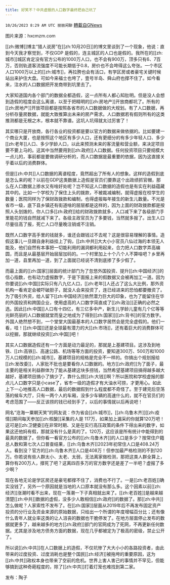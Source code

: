 ```yaml
---
title: 好笑不？中共虚报的人口数字最终把自己坑了
---
```

`10/26/2023 8:29 AM UTC 丽丽闲聊` [轉載自GNews](https://gnews.org/articles/1882853)

图片来源：hxcmzm.com

[[zh:微博]]博主“猎人说房”在[[zh:10月20日]]的博文里谈到了一个现象，他说：直到今天我才察觉到，不仅GDP 是假的，连主城区的人口也是假的。我所在的[[zh:城市]]城区肯定没有官方公布的1000万人口，也不会有900万，顶多只有6、7百万，否则轨道客流强度不可能长期低于0.8，房价也不会垮得这么夸张。一个市区人口1000万以上的[[zh:城市]]，再拉胯也会有活口，有学区房或者豪宅关键时候站出来护住大盘。可如今来福士也垮了，壹号半岛、舜山府也撑不住了。如今看来，注水的人口数据把开发商带到坑里去了。

大家知道国内各个部门的数据全都造假，这一点所有人都心知肚明。但是没人会想到造假的程度会这么离谱，以至于把精明的[[zh:房地产]]开放商都坑了。所有的[[zh:房地产]]开放项目都是按照各省市的人口数据做的大规划。有了人口数据，再分析存量房数据，就能大致推算出未来的房产需求。人口数据若有假则所有的这类推测都是无根之木，根本就不靠谱。这坑人坑得就太过厉害了！

其实哪只是开放商，各行各业的投资都是要以官方的数据来做依据的。比如要建一个商业大厦，也是按照这个地区有多少人口，还有更细分的有多少年轻人口、多少[[zh:老年]]人口、多少学龄人口，以此来预测未来的客流量和营业额，来决定项目要不要上马的。这其中当然要用到[[zh:政府]]人口数据。任何投资项目只要规模大一点儿的，事前都是要做调研分析的，而人口数据是最重要的依据，因为这直接关乎着以后的消费群体。

但是[[zh:中共]]人口数据的离谱程度，竟然超出了所有人的想象。这样的造假到底是怎么来的呢？以前在GDP这类数据上造假是官员们要靠这个出政绩抓官帽，那么在人口数据上掺水又有啥好处呢？岂不知这人口数据的造假也是有实在利益蕴藏其中的。比如一个学校为了保住上头的拨款，不被裁减编制，就得虚报在校学生的数量；医院同样为了保财政拨款和编制，也得虚报每年接生的新生儿数量。不光是省市一级，底下县乡镇还有街道啥的层层都是这样的，因为上面的财政拨款都是按照人头划拨的，你人口多[[zh:政府]]给的财政拨款就多，人口减下来了各级部门手里能花的钱自然就减下来了。各级主政官员为了多要钱，当然就多报了。出生人口尽量往高了报，死亡人口尽量晚注销或不注销。

既然人口数字高手里的钱就多，谁还会跟钱过不去呢？这是很容易理解的事情。造假这事儿一旦跟自身利益挂上了钩，[[zh:中共]]大大小小官员八仙过海的本领无人能及，他们自然有本事把一切能利用的漏洞都利用起来，合力把人口数字弄高编圆，而且是从最基层开始层层加码的。一个村里加上十个八个人不算啥吧？乡里再加一道，县里再加一道，到了上面就已经说不清到底掺了多少假了。

而最上面的[[zh:国家]]层面的统计部门为了忽悠外国投资、提升[[zh:中国经济]]的信心指数，也有动力虚报数字，于是下面报上来的假数据又会被再加工一道。因为你要说[[zh:中国]]实际只有八九亿人口，[[zh:老年]]人还占了这么大比例，那外资机构一看肯定会被吓破胆子，就没人会来投资了，连已经进来的恐怕都要撤资了。为了吸引外资，给人留下[[zh:中国经济]]依然潜力巨大的印象，也为了能留住在华的外国投资和跨国企业，使用虚高的人口数字简直成了[[zh:政治]]正确的必然之选。因此[[zh:中国]]人口有十四亿，有三亿多中产，新生儿学龄儿童有几个亿等等光鲜亮丽的人口数据就堂而皇之地成为了得到[[zh:国家]][[zh:背书]]的官方数字。外国人绝然想不到，一个堂堂大国最基本的人口数字居然会是完全虚假的。他们一看，哇！[[zh:中国]]还是全球最有潜力的大[[zh:市场]]，还有着巨大的消费群体可以挖掘，那就继续投资[[zh:中国]]吧！

其实人口数据造假还有一个方面是动力最足的，那就是上基建项目。这涉及到地铁、[[zh:高铁]]、高速公路、机场等等方面的投资，要知道300万、500万和1000万人口规模的[[zh:城市]]，基建项目的规格是完全不一样的。你搞出个规划报给[[zh:发改委]]，人家批不批也是要看你人口数据的。地方[[zh:政府]]为了面子，最主要的是相关利益群体为了能从基建这块多捞钱，当然希望基建项目搞得越多越大越好，基建项目搞小了搞少了，靠什么捞[[zh:大钱]]啊？所以医院和学校虚报的那点儿人口数字只是小case了，省市一级的造假才有大油水可捞，才更用心。如此上下一心地推高人口数据，最后的数据假到什么程度都不奇怪了。至于建完后空荡荡的候车大厅，只有一两个人的车厢，没多少车辆的高速什么的，就不在官员们的考虑范围了——反正该捞的钱已经到手了，以后的事情就以后再说吧！

网名“沧海一粟朝天笑”的网友说：作为省会[[zh:城市]]，[[zh:乌鲁木齐]][[zh:疫情]]期间每天参加[[zh:核酸]]采集的人是 117万，如果加上漏采的你就算120万吧！这可是[[zh:卫健委]]在非常时期、又是在实行高压政策的条件下得出来的数字，如果这还他妈有假，那就没有什么是真的了。120万，这应该是所有统计中能得到的最真的数据了。但你看一看官方公布的[[zh:乌鲁木齐]]的人口是多少？按常住户籍总人数和第七次人口普查结果，[[zh:乌鲁木齐]]2023年初常住人口是408.24万人。看到没？官方的[[zh:乌鲁木齐]]人口是408万！但参加最严格检测的不到120万。你若说有些人群太小、太老、太弱，无法离家做检测，那把这类人群全算上，算你有200万人，撑死了吧？这离四百多万的官方数字还是差了一半吧？虚报了多少啊？

现在各地无论是学区房还是豪宅都撑不住了，消费也不行了。一是[[zh:老百姓]]确实没钱了，另外一个原因就是当地的人口原本就没有那么多。这个因素以前[[zh:经济]]涨潮时看不出来，现在一落潮一下子真相就出来了。[[zh:老百姓]]是越来越清楚[[zh:中共]]数据的虚假，没多少人敢相信[[zh:政府]]的数据了。那[[zh:中共]]怎么做呢？人家索性不发布了。在[[zh:国家]]层面从2019年后不再发布固定资产投资的分行业及资金来源的原始数据，只给出一个所谓的年度增幅百分比；还有像什么青年人就业率这类的让人沮丧的数据也干脆停发了。在地方层面停止发布的数据就更多了，越来越多的地方[[zh:政府]]部门的官网成为了死网，不再更新任何数据。尤其是涉及地方债务方面的数据，现在几乎都被定为了极高的密级，禁止公开了。

所以说[[zh:中共]]在人口数据上的造假，不仅坑惨了大大小小的各路投资者，由此带来的过度投资、过度消耗也是整个国民[[zh:经济]]被拖垮的重要原因，这为[[zh:中共]]政权本身也带来了空前的危机。世界上害人害己的事情并不罕见，但能够搞到这种奇葩程度的，除了[[zh:中共]]打着灯笼也难找到第二家。

发布：陶子
